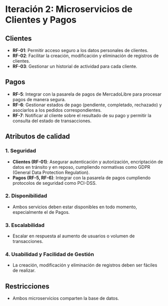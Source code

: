 
# Iteración 2: Microservicios de Clientes y Pagos

## Clientes
- **RF-01**: Permitir acceso seguro a los datos personales de clientes.
- **RF-02**: Facilitar la creación, modificación y eliminación de registros de clientes.
- **RF-03**: Gestionar un historial de actividad para cada cliente.

## Pagos
- **RF-5**: Integrar con la pasarela de pagos de MercadoLibre para procesar pagos de manera segura.
- **RF-6**: Gestionar estados de pago (pendiente, completado, rechazado) y asociarlos a los pedidos correspondientes.
- **RF-7**: Notificar al cliente sobre el resultado de su pago y permitir la consulta del estado de transacciones.

## Atributos de calidad

### 1. Seguridad
- **Clientes (RF-01)**: Asegurar autenticación y autorización, encriptación de datos en tránsito y en reposo, cumpliendo normativas como GDPR (General Data Protection Regulation).
- **Pagos (RF-5, RF-6)**: Integrar con la pasarela de pagos cumpliendo protocolos de seguridad como PCI-DSS.

### 2. Disponibilidad
- Ambos servicios deben estar disponibles en todo momento, especialmente el de Pagos.

### 3. Escalabilidad
- Escalar en respuesta al aumento de usuarios o volumen de transacciones.

### 4. Usabilidad y Facilidad de Gestión
- La creación, modificación y eliminación de registros deben ser fáciles de realizar.

## Restricciones
- Ambos microservicios comparten la base de datos.

